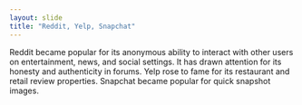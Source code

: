 ```yaml
---
layout: slide
title: "Reddit, Yelp, Snapchat"
---
```

Reddit became popular for its anonymous ability to interact with other users on entertainment, news, and social settings. It has drawn attention for its honesty and authenticity in forums. Yelp rose to fame for its restaurant and retail review properties. Snapchat became popular for quick snapshot images. 
